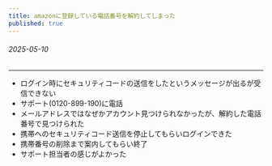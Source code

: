 ```yaml
---
title: amazonに登録している電話番号を解約してしまった
published: true
---
```


###### 2025-05-10

---

- ログイン時にセキュリティコードの送信をしたというメッセージが出るが受信できない
- サポート(0120-899-190)に電話
- メールアドレスではなぜかアカウント見つけられなかったが、解約した電話番号で見つけられた
- 携帯へのセキュリティコード送信を停止してもらいログインできた
- 携帯番号の削除まで案内してもらい終了
- サポート担当者の感じがよかった
